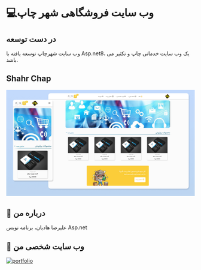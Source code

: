 # 💻وب سایت فروشگاهی شهر چاپ

## در دست توسعه 
وب سایت شهرچاپ توسعه یافته با Asp.net8، یک وب سایت خدماتی چاپ و تکثیر می باشد.

## Shahr Chap
![Mockup](https://github.com/AlirezaHadian/ShahrChapV2Core/blob/master/ShahrChap.Web/wwwroot/img/ShahrChapMockup.jpg)


## 🚀 درباره من
علیرضا هادیان، برنامه نویس Asp.net

## 🔗 وب سایت شخصی من
[![portfolio](https://img.shields.io/badge/my_portfolio-000?style=for-the-badge&logo=ko-fi&logoColor=white)](https://alirezahadian.ir)

